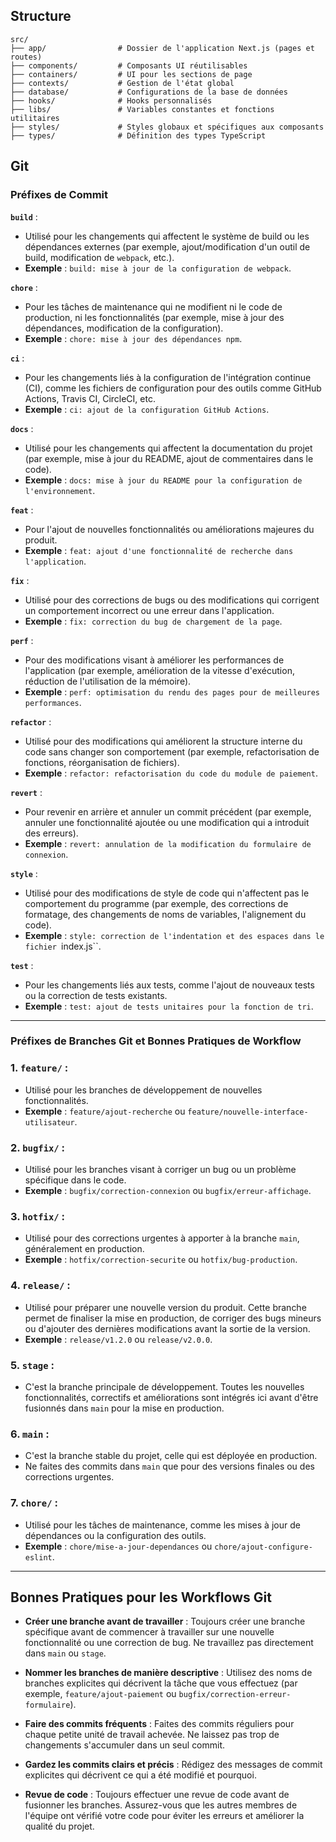 ## Structure

```plaintext
src/
├── app/                # Dossier de l'application Next.js (pages et routes)
├── components/         # Composants UI réutilisables
├── containers/         # UI pour les sections de page
├── contexts/           # Gestion de l'état global
├── database/           # Configurations de la base de données
├── hooks/              # Hooks personnalisés
├── libs/               # Variables constantes et fonctions utilitaires
├── styles/             # Styles globaux et spécifiques aux composants
├── types/              # Définition des types TypeScript
```

## Git

### Préfixes de Commit

**`build`** :

- Utilisé pour les changements qui affectent le système de build ou les dépendances externes (par exemple, ajout/modification d'un outil de build, modification de `webpack`, etc.).
- **Exemple** : `build: mise à jour de la configuration de webpack`.

**`chore`** :

- Pour les tâches de maintenance qui ne modifient ni le code de production, ni les fonctionnalités (par exemple, mise à jour des dépendances, modification de la configuration).
- **Exemple** : `chore: mise à jour des dépendances npm`.

**`ci`** :

- Pour les changements liés à la configuration de l'intégration continue (CI), comme les fichiers de configuration pour des outils comme GitHub Actions, Travis CI, CircleCI, etc.
- **Exemple** : `ci: ajout de la configuration GitHub Actions`.

**`docs`** :

- Utilisé pour les changements qui affectent la documentation du projet (par exemple, mise à jour du README, ajout de commentaires dans le code).
- **Exemple** : `docs: mise à jour du README pour la configuration de l'environnement`.

**`feat`** :

- Pour l'ajout de nouvelles fonctionnalités ou améliorations majeures du produit.
- **Exemple** : `feat: ajout d'une fonctionnalité de recherche dans l'application`.

**`fix`** :

- Utilisé pour des corrections de bugs ou des modifications qui corrigent un comportement incorrect ou une erreur dans l'application.
- **Exemple** : `fix: correction du bug de chargement de la page`.

**`perf`** :

- Pour des modifications visant à améliorer les performances de l'application (par exemple, amélioration de la vitesse d'exécution, réduction de l'utilisation de la mémoire).
- **Exemple** : `perf: optimisation du rendu des pages pour de meilleures performances`.

**`refactor`** :

- Utilisé pour des modifications qui améliorent la structure interne du code sans changer son comportement (par exemple, refactorisation de fonctions, réorganisation de fichiers).
- **Exemple** : `refactor: refactorisation du code du module de paiement`.

**`revert`** :

- Pour revenir en arrière et annuler un commit précédent (par exemple, annuler une fonctionnalité ajoutée ou une modification qui a introduit des erreurs).
- **Exemple** : `revert: annulation de la modification du formulaire de connexion`.

**`style`** :

- Utilisé pour des modifications de style de code qui n'affectent pas le comportement du programme (par exemple, des corrections de formatage, des changements de noms de variables, l'alignement du code).
- **Exemple** : `style: correction de l'indentation et des espaces dans le fichier `index.js``.

**`test`** :

- Pour les changements liés aux tests, comme l'ajout de nouveaux tests ou la correction de tests existants.
- **Exemple** : `test: ajout de tests unitaires pour la fonction de tri`.

---

### Préfixes de Branches Git et Bonnes Pratiques de Workflow

### 1. **`feature/`** :

- Utilisé pour les branches de développement de nouvelles fonctionnalités.
- **Exemple** : `feature/ajout-recherche` ou `feature/nouvelle-interface-utilisateur`.

### 2. **`bugfix/`** :

- Utilisé pour les branches visant à corriger un bug ou un problème spécifique dans le code.
- **Exemple** : `bugfix/correction-connexion` ou `bugfix/erreur-affichage`.

### 3. **`hotfix/`** :

- Utilisé pour des corrections urgentes à apporter à la branche `main`, généralement en production.
- **Exemple** : `hotfix/correction-securite` ou `hotfix/bug-production`.

### 4. **`release/`** :

- Utilisé pour préparer une nouvelle version du produit. Cette branche permet de finaliser la mise en production, de corriger des bugs mineurs ou d'ajouter des dernières modifications avant la sortie de la version.
- **Exemple** : `release/v1.2.0` ou `release/v2.0.0`.

### 5. **`stage`** :

- C'est la branche principale de développement. Toutes les nouvelles fonctionnalités, correctifs et améliorations sont intégrés ici avant d'être fusionnés dans `main` pour la mise en production.

### 6. **`main`** :

- C'est la branche stable du projet, celle qui est déployée en production.
- Ne faites des commits dans `main` que pour des versions finales ou des corrections urgentes.

### 7. **`chore/`** :

- Utilisé pour les tâches de maintenance, comme les mises à jour de dépendances ou la configuration des outils.
- **Exemple** : `chore/mise-a-jour-dependances` ou `chore/ajout-configure-eslint`.

---

## Bonnes Pratiques pour les Workflows Git

- **Créer une branche avant de travailler** : Toujours créer une branche spécifique avant de commencer à travailler sur une nouvelle fonctionnalité ou une correction de bug. Ne travaillez pas directement dans `main` ou `stage`.

- **Nommer les branches de manière descriptive** : Utilisez des noms de branches explicites qui décrivent la tâche que vous effectuez (par exemple, `feature/ajout-paiement` ou `bugfix/correction-erreur-formulaire`).

- **Faire des commits fréquents** : Faites des commits réguliers pour chaque petite unité de travail achevée. Ne laissez pas trop de changements s'accumuler dans un seul commit.

- **Gardez les commits clairs et précis** : Rédigez des messages de commit explicites qui décrivent ce qui a été modifié et pourquoi.

- **Revue de code** : Toujours effectuer une revue de code avant de fusionner les branches. Assurez-vous que les autres membres de l'équipe ont vérifié votre code pour éviter les erreurs et améliorer la qualité du projet.

